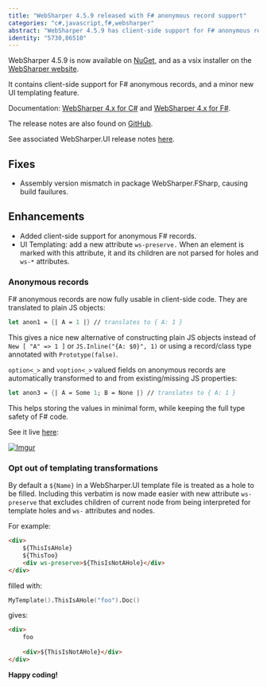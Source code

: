 ```yaml
---
title: "WebSharper 4.5.9 released with F# anonymous record support"
categories: "c#,javascript,f#,websharper"
abstract: "WebSharper 4.5.9 has client-side support for F# anonymous records and build fixes."
identity: "5730,86510"
---
```

WebSharper 4.5.9 is now available on [NuGet](https://www.nuget.org/packages/websharper), and as a vsix installer on the [WebSharper website](https://websharper.com/downloads).

It contains client-side support for F# anonymous records, and a minor new UI templating feature.

Documentation: [WebSharper 4.x for C#](https://developers.websharper.com/docs/v4.x/cs) and [WebSharper 4.x for F#](https://developers.websharper.com/docs/v4.x/fs).

The release notes are also found on [GitHub](https://github.com/dotnet-websharper/core/releases/tag/4.5.9.330).

See associated WebSharper.UI release notes [here](https://github.com/dotnet-websharper/ui/releases/tag/4.5.8.161).

## Fixes

* Assembly version mismatch in package WebSharper.FSharp, causing build fauilures.

## Enhancements

* Added client-side support for anonymous F# records.
* UI Templating: add a new attribute `ws-preserve.` When an element is marked with this attribute, it and its children are not parsed for holes and `ws-*` attributes.

### Anonymous records

F# anonymous records are now fully usable in client-side code. They are translated to plain JS objects:

```fsharp
let anon1 = {| A = 1 |} // translates to { A: 1 }
```

This gives a nice new alternative of constructing plain JS objects instead of `New [ "A" => 1 ]` or `JS.Inline("{A: $0}", 1)` or using a record/class type annotated with `Prototype(false)`.

`option<_>` and `voption<_>` valued fields on anonymous records are automatically transformed to and from existing/missing JS properties:

```fsharp
let anon3 = {| A = Some 1; B = None |} // translates to { A: 1 }
```

This helps storing the values in minimal form, while keeping the full type safety of F# code.

See it live [here](http://try.websharper.com/snippet/JankoA/0000NK):

[![Imgur](https://i.imgur.com/G0cDYLu.jpg)](http://try.websharper.com/snippet/JankoA/0000NK)

### Opt out of templating transformations

By default a `${Name}` in a WebSharper.UI template file is treated as a hole to be filled. Including this verbatim is now made easier with new attribute `ws-preserve` that excludes children of current node from being interpreted for template holes and `ws-` attributes and nodes.

For example:

```html
<div>
    ${ThisIsAHole}
    ${ThisToo}
    <div ws-preserve>${ThisIsNotAHole}</div>
</div>
```

filled with:

```fsharp
MyTemplate().ThisIsAHole("foo").Doc()
```

gives:

```html
<div>
    foo
    
    <div>${ThisIsNotAHole}</div>
</div>
```

**Happy coding!**
